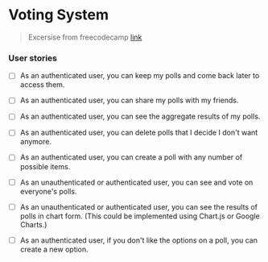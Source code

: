# Voting System
> Excersise from freecodecamp [link](https://www.freecodecamp.org/learn/coding-interview-prep/take-home-projects/build-a-voting-app)

### User stories
- [ ] As an authenticated user, you can keep my polls and come back later to access them.

- [ ] As an authenticated user, you can share my polls with my friends.

- [ ] As an authenticated user, you can see the aggregate results of my polls.

- [ ] As an authenticated user, you can delete polls that I decide I don't want anymore.

- [ ] As an authenticated user, you can create a poll with any number of possible items.

- [ ] As an unauthenticated or authenticated user, you can see and vote on everyone's polls.

- [ ] As an unauthenticated or authenticated user, you can see the results of polls in chart form. (This could be implemented using Chart.js or Google Charts.)

- [ ] As an authenticated user, if you don't like the options on a poll, you can create a new option.
